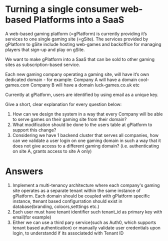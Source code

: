 # Turning a single consumer web-based Platforms into a SaaS

A web-based gaming platform (=gPlatform) is currently providing it’s services to one single gaming site (=gSite).
The services provided by gPlatform to gSite include hosting web-games and backoffice for managing players that sign-up and play on gSite.

We want to make gPlatform into a SaaS that can be sold to other gaming sites as subscription-based service.

Each new gaming company operating a gaming site, will have it’s own dedicated domain - for example:
Company A will have a domain cool-games.com
Company B will have a domain luck-games.co.uk 
etc

Currently at gPlatform, users are identified by using email as a unique key. 

Give a short, clear explanation for every question below:
1. How can we design the system in a way that every Company will be able to serve games on their gaming site from their domain?
2. What modification should be done to the users table at gPlatform to support this change? 
3. Considering we have 1 backend cluster that serves all companies, how can we validate a user login on one gaming domain in such a way that it does not give access to a different gaming domain? (i.e. authenticating on site A, grants access to site A only)


# Answers

1. Implement a multi-tenancy architecture where each company's gaming site operates as a separate tenant within the same instance of gPlatform. Each domain should be coupled with gPlatform specific instance, ttenant based configurration should exist in database(branding, coloors,setttings etc.)
2. Each user must have tenant identifier such tenant_id as primary key with email(for example)
3. Either we can use a third pary service(such as Auth0, which supports tenant based authentication) or manually validate user credentials upon login, to understandd if its associatedd with Tenant ID